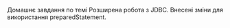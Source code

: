 Домашнє завдання по темі Розширена робота з JDBC. Внесені зміни для використання preparedStatement. 
